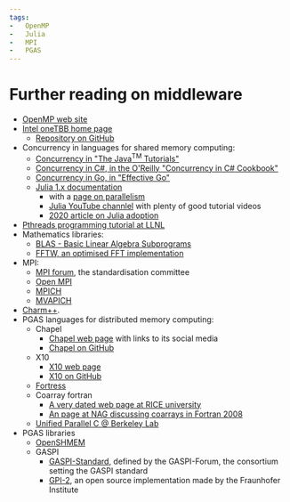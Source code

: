 ```yaml
---
tags:
-   OpenMP
-   Julia
-   MPI
-   PGAS
---
```


# Further reading on middleware

-   [OpenMP web site](https://www.openmp.org/)
-   [Intel oneTBB home page](https://www.intel.com/content/www/us/en/developer/tools/oneapi/onetbb.html)
    -   [Repository on GitHub](https://github.com/oneapi-src/oneTBB)
-   Concurrency in languages for shared memory computing:
    -   [Concurrency in "The Java<sup>TM</sup> Tutorials"](https://docs.oracle.com/javase/tutorial/essential/concurrency/)
    -   [Concurrency in C#, in the O'Reilly "Concurrency in C# Cookbook"](https://www.oreilly.com/library/view/concurrency-in-c/9781491906675/ch01.html)
    -   [Concurrency in Go, in "Effective Go"](https://go.dev/doc/effective_go#concurrency)
    -   [Julia 1.x documentation](https://docs.julialang.org/en/v1/)
        -   with a [page on parallelism](https://docs.julialang.org/en/v1/manual/parallel-computing/)
        -   [Julia YouTube channlel](https://www.youtube.com/user/JuliaLanguage) with plenty of good tutorial videos
        -   [2020 article on Julia adoption](https://www.hpcwire.com/2020/01/14/julia-programmings-dramatic-rise-in-hpc-and-elsewhere/)
-   [Pthreads programming tutorial at LLNL](https://hpc-tutorials.llnl.gov/posix/)
-   Mathematics libraries:
    -   [BLAS - Basic Linear Algebra Subprograms](https://netlib.org/blas/)
    -   [FFTW, an optimised FFT implementation](https://www.fftw.org/)
-   MPI:
    -   [MPI forum](https://www.mpi-forum.org/), the standardisation committee
    -   [Open MPI](https://www.open-mpi.org/)
    -   [MPICH](https://www.mpich.org)
    -   [MVAPICH](https://mvapich.cse.ohio-state.edu/)
-   [Charm++](https://charmplusplus.org/).
-   PGAS languages for distributed memory computing:
    -   Chapel
        -   [Chapel web page](https://chapel-lang.org/) with links to its social media
        -   [Chapel on GitHub](https://github.com/chapel-lang/)
    -   X10
        -   [X10 web page](http://x10-lang.org/)
        -   [X10 on GitHub](https://github.com/x10-lang/x10)
    -   [Fortress](https://link.springer.com/referenceworkentry/10.1007/978-0-387-09766-4_190)
    -   Coarray fortran
        -   [A very dated web page at RICE university](http://caf.rice.edu)
        -   [An page at NAG discussing coarrays in Fortran 2008](https://support.nag.com/nagware/np/r71_doc/manual/compiler_10_2.html#AUTOTOC_10_2_3)
    -   [Unified Parallel C @ Berkeley Lab](https://upc.lbl.gov)
-   PGAS libraries
    -   [OpenSHMEM](http://openshmem.org/)
    -   GASPI
        -   [GASPI-Standard](https://github.com/GASPI-Forum/GASPI-Standard), defined by the GASPI-Forum, 
            the consortium setting the GASPI standard
        -   [GPI-2](http://www.gpi-site.com), an open source implementation made by the Fraunhofer Institute

